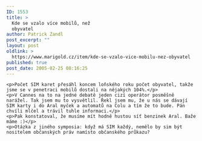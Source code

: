 ```yaml
---
ID: 1553
title: >
  Kde se vzalo více mobilů, než
  obyvatel
author: Patrick Zandl
post_excerpt: ""
layout: post
oldlink: >
  https://www.marigold.cz/item/kde-se-vzalo-vice-mobilu-nez-obyvatel
published: true
post_date: 2005-02-25 08:16:25
---
```

	<p>Počet SIM karet přesáhl koncem loňského roku počet obyvatel, takže jsme se v penetraci mobilů dostali na nějakých 104%.</p>
	<p>V Cannes na to na jedné debatě jeden cizí operátor posměšně narážel. Tak jsem mu to vysvětlil. Řekl jsem mu, že u nás se dávají SIM karty i do Aral myček a automatů na Colu a tím že to bude. Pán chvíli mlčel a trávil tuhle informaci.</p>
	<p>Pak konstatoval, že musíme mít hodně hustou síť benzinek Aral. Baže máme :)</p>
	<p>Otázka z jiného symposia: když má SIM každý, nemělo by sim být nositelem občanských práv namísto občanského průkazu?
</p>
